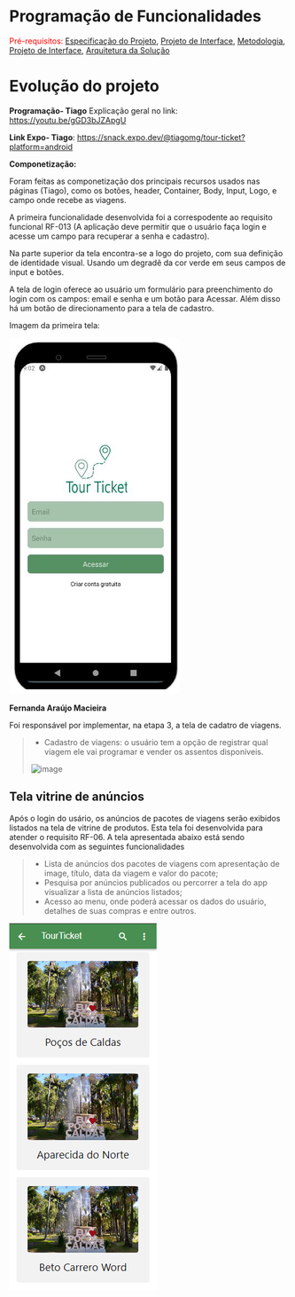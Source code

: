 # Programação de Funcionalidades



<span style="color:red">Pré-requisitos: <a href="2-Especificação do Projeto.md"> Especificação do Projeto</a></span>, <a href="3-Projeto de Interface.md"> Projeto de Interface</a>, <a href="4-Metodologia.md"> Metodologia</a>, <a href="3-Projeto de Interface.md"> Projeto de Interface</a>, <a href="5-Arquitetura da Solução.md"> Arquitetura da Solução</a>

# Evolução do projeto

**Programação- Tiago**
Explicação geral no link: https://youtu.be/gGD3bJZApgU

**Link Expo- Tiago**: https://snack.expo.dev/@tiagomg/tour-ticket?platform=android

**Componetização:**

Foram feitas as componetização dos principais recursos usados nas páginas (Tiago), como os botões, header, Container, Body, Input, Logo, e campo onde recebe as viagens. 

A primeira funcionalidade desenvolvida foi a correspodente ao requisito funcional RF-013 (A aplicação deve permitir que o usuário faça login e acesse um campo para recuperar a senha e cadastro). 

Na parte superior da tela encontra-se a logo do projeto, com sua definição de identidade visual. Usando um degradê da cor verde em seus campos de input e botões. 

A tela de login oferece ao usuário um formulário para preenchimento do login com os campos: email e senha e  um botão para Acessar. Além disso há um botão de direcionamento para a tela de cadastro. 



Imagem da primeira tela: 

![Tela Inicial](img/tela_inicial.JPG)



**Fernanda Araújo Macieira**

Foi responsável por implementar, na etapa 3, a tela de cadatro de viagens.

> - Cadastro de viagens: o usuário tem a opção de registrar qual viagem ele vai programar e vender os assentos disponiveis.
> 
> ![image](https://user-images.githubusercontent.com/90113699/198908558-2fe3f436-abf4-4ab4-a4ba-876ab3562f68.png)


## Tela vitrine de anúncios

Após o login do usário, os anúncios de pacotes de viagens serão exibidos listados na tela de vitrine de produtos. Esta tela foi desenvolvida para atender o requisito RF-06. A tela apresentada abaixo está sendo desenvolvida com as seguintes funcionalidades

> - Lista de anúncios dos pacotes de viagens com apresentação de image, título, data da viagem e valor do pacote;
> - Pesquisa por anúncios publicados ou percorrer a tela do app visualizar a lista de anúncios listados;
> - Acesso ao menu, onde poderá acessar os dados do usuário, detalhes de suas compras e entre outros.

![Tela vitrine de anúncios](img/Vitrine-de-anuncios.png)
